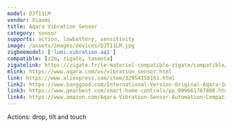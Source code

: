 ```yaml
---
model: DJT11LM
vendor: Xiaomi
title: Aqara Vibration Sensor
category: sensor
supports: action, lowbattery, sensitivity 
image: /assets/images/devices/DJT11LM.jpg
zigbeemodel: ['lumi.vibration.aq1']
compatible: [z2m, zigate, tasmota]
zigatelink: https://zigate.fr/le-materiel-compatible-zigate/compatible/capteurvibration
mlink: https://www.aqara.com/us/vibration_sensor.html
link: https://www.aliexpress.com/item/32954158161.html
link2: https://www.banggood.com/International-Version-Original-Aqara-Smart-Motion-Sensor-Smart-Home-Vibration-Detection-Alarm-p-1510741.html
link3: https://www.gearbest.com/smart-home-controls/pp_009661787808.html
link4: https://www.amazon.com/Aqara-Vibration-Sensor-Automation-Compatible/dp/B07PJT939B
---
```

Actions: drop, tilt and touch
